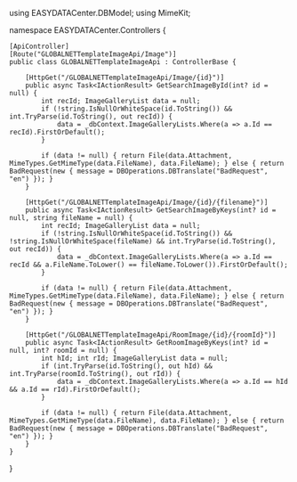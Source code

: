 ﻿using EASYDATACenter.DBModel;
using MimeKit;

namespace EASYDATACenter.Controllers {

    [ApiController]
    [Route("GLOBALNETTemplateImageApi/Image")]
    public class GLOBALNETTemplateImageApi : ControllerBase {

        [HttpGet("/GLOBALNETTemplateImageApi/Image/{id}")]
        public async Task<IActionResult> GetSearchImageById(int? id = null) {
            int recId; ImageGalleryList data = null;
            if (!string.IsNullOrWhiteSpace(id.ToString()) && int.TryParse(id.ToString(), out recId)) {
                data = _dbContext.ImageGalleryLists.Where(a => a.Id == recId).FirstOrDefault();
            }

            if (data != null) { return File(data.Attachment, MimeTypes.GetMimeType(data.FileName), data.FileName); } else { return BadRequest(new { message = DBOperations.DBTranslate("BadRequest", "en") }); }
        }

        [HttpGet("/GLOBALNETTemplateImageApi/Image/{id}/{filename}")]
        public async Task<IActionResult> GetSearchImageByKeys(int? id = null, string fileName = null) {
            int recId; ImageGalleryList data = null;
            if (!string.IsNullOrWhiteSpace(id.ToString()) && !string.IsNullOrWhiteSpace(fileName) && int.TryParse(id.ToString(), out recId)) {
                data = _dbContext.ImageGalleryLists.Where(a => a.Id == recId && a.FileName.ToLower() == fileName.ToLower()).FirstOrDefault();
            }

            if (data != null) { return File(data.Attachment, MimeTypes.GetMimeType(data.FileName), data.FileName); } else { return BadRequest(new { message = DBOperations.DBTranslate("BadRequest", "en") }); }
        }

        [HttpGet("/GLOBALNETTemplateImageApi/RoomImage/{id}/{roomId}")]
        public async Task<IActionResult> GetRoomImageByKeys(int? id = null, int? roomId = null) {
            int hId; int rId; ImageGalleryList data = null;
            if (int.TryParse(id.ToString(), out hId) && int.TryParse(roomId.ToString(), out rId)) {
                data = _dbContext.ImageGalleryLists.Where(a => a.Id == hId && a.Id == rId).FirstOrDefault();
            }

            if (data != null) { return File(data.Attachment, MimeTypes.GetMimeType(data.FileName), data.FileName); } else { return BadRequest(new { message = DBOperations.DBTranslate("BadRequest", "en") }); }
        }
    }
}